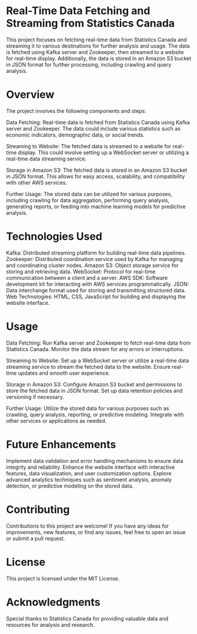 # Real-Time Data Fetching and Streaming from Statistics Canada
This project focuses on fetching real-time data from Statistics Canada and streaming it to various destinations for further analysis and usage. The data is fetched using Kafka server and Zookeeper, then streamed to a website for real-time display. Additionally, the data is stored in an Amazon S3 bucket in JSON format for further processing, including crawling and query analysis.

# Overview
The project involves the following components and steps:

Data Fetching: Real-time data is fetched from Statistics Canada using Kafka server and Zookeeper. The data could include various statistics such as economic indicators, demographic data, or social trends.

Streaming to Website: The fetched data is streamed to a website for real-time display. This could involve setting up a WebSocket server or utilizing a real-time data streaming service.

Storage in Amazon S3: The fetched data is stored in an Amazon S3 bucket in JSON format. This allows for easy access, scalability, and compatibility with other AWS services.

Further Usage: The stored data can be utilized for various purposes, including crawling for data aggregation, performing query analysis, generating reports, or feeding into machine learning models for predictive analysis.

# Technologies Used
Kafka: Distributed streaming platform for building real-time data pipelines.
Zookeeper: Distributed coordination service used by Kafka for managing and coordinating cluster nodes.
Amazon S3: Object storage service for storing and retrieving data.
WebSocket: Protocol for real-time communication between a client and a server.
AWS SDK: Software development kit for interacting with AWS services programmatically.
JSON: Data interchange format used for storing and transmitting structured data.
Web Technologies: HTML, CSS, JavaScript for building and displaying the website interface.

# Usage
Data Fetching: Run Kafka server and Zookeeper to fetch real-time data from Statistics Canada. Monitor the data stream for any errors or interruptions.

Streaming to Website: Set up a WebSocket server or utilize a real-time data streaming service to stream the fetched data to the website. Ensure real-time updates and smooth user experience.

Storage in Amazon S3: Configure Amazon S3 bucket and permissions to store the fetched data in JSON format. Set up data retention policies and versioning if necessary.

Further Usage: Utilize the stored data for various purposes such as crawling, query analysis, reporting, or predictive modeling. Integrate with other services or applications as needed.

# Future Enhancements
Implement data validation and error handling mechanisms to ensure data integrity and reliability.
Enhance the website interface with interactive features, data visualization, and user customization options.
Explore advanced analytics techniques such as sentiment analysis, anomaly detection, or predictive modeling on the stored data.

# Contributing
Contributions to this project are welcome! If you have any ideas for improvements, new features, or find any issues, feel free to open an issue or submit a pull request.

# License
This project is licensed under the MIT License.

# Acknowledgments
Special thanks to Statistics Canada for providing valuable data and resources for analysis and research.
